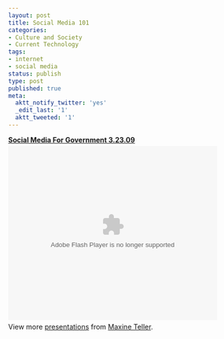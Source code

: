 ```yaml
---
layout: post
title: Social Media 101
categories:
- Culture and Society
- Current Technology
tags:
- internet
- social media
status: publish
type: post
published: true
meta:
  aktt_notify_twitter: 'yes'
  _edit_last: '1'
  aktt_tweeted: '1'
---
```

<div style="width:425px" id="__ss_1185070"><strong style="display:block;margin:12px 0 4px"><a href="http://www.slideshare.net/mixtmedia/social-media-for-government-32309-1185070" title="Social Media For Government 3.23.09">Social Media For Government 3.23.09</a></strong><object id="__sse1185070" width="425" height="355"><param name="movie" value="http://static.slidesharecdn.com/swf/ssplayer2.swf?doc=socialmediaforgovernment3-23-09-090323112920-phpapp01&stripped_title=social-media-for-government-32309-1185070&userName=mixtmedia" /><param name="allowFullScreen" value="true"/><param name="allowScriptAccess" value="always"/><embed name="__sse1185070" src="http://static.slidesharecdn.com/swf/ssplayer2.swf?doc=socialmediaforgovernment3-23-09-090323112920-phpapp01&stripped_title=social-media-for-government-32309-1185070&userName=mixtmedia" type="application/x-shockwave-flash" allowscriptaccess="always" allowfullscreen="true" width="425" height="355"></embed></object><div style="padding:5px 0 12px">View more <a href="http://www.slideshare.net/">presentations</a> from <a href="http://www.slideshare.net/mixtmedia">Maxine Teller</a>.</div></div>
